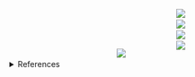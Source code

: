 <div align="center">
    <img src="https://lassa97.vercel.app/api/builder.py">
    <div style="display: inline-block;">
        <code>
            <a href="https://linkedin.com/in/fermin-lassa-iglesias" target="_blank"><img src="data/linkedin.svg"></a>
            <a href="mailto:hello@example.com" target="_blank"><img src="data/mail.svg"></a>
            <a href="https://open.spotify.com/user/lassault" target="_blank"><img src="data/spotify.svg"></a>
            <a href="https://github.com/lassault" target="_blank"><img src="data/github.svg"></a>
        </code>
    </div>
</div>
<details>
    <summary>References</summary>
    <ul>
        <li>Spotify card inspired by: <kbd><a href="https://github.com/novatorem/novatorem" target="_blank">novatorem</a></kbd> & <kbd><a href="https://github.com/andyruwruw/andyruwruw" target="_blank">andyruwruw</a></kbd></li>
        <li>Skills image: <kbd><a href="https://dribbble.com/shots/11205741-Learning-Tech" target="_blank">Learning Tech</a></kbd> from <kbd><a href="https://dribbble.com/tannerwayment" target="_blank">Tanner Wayment</a></kbd></li>
    </ul>
</details>
